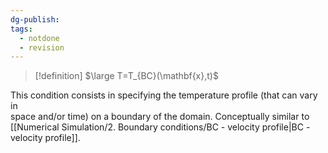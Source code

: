 ```yaml
---
dg-publish: 
tags:
  - notdone
  - revision
---
```

>[!definition]
>$\large T=T_{BC}(\mathbf{x},t)$ 

This condition consists in specifying the temperature profile (that can vary in   
space and/or time) on a boundary of the domain.
Conceptually similar to [[Numerical Simulation/2. Boundary conditions/BC - velocity profile|BC - velocity profile]].